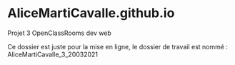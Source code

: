 # AliceMartiCavalle.github.io
Projet 3 OpenClassRooms dev web

Ce dossier est juste pour la mise en ligne, le dossier de travail est nommé : AliceMartiCavalle_3_20032021
